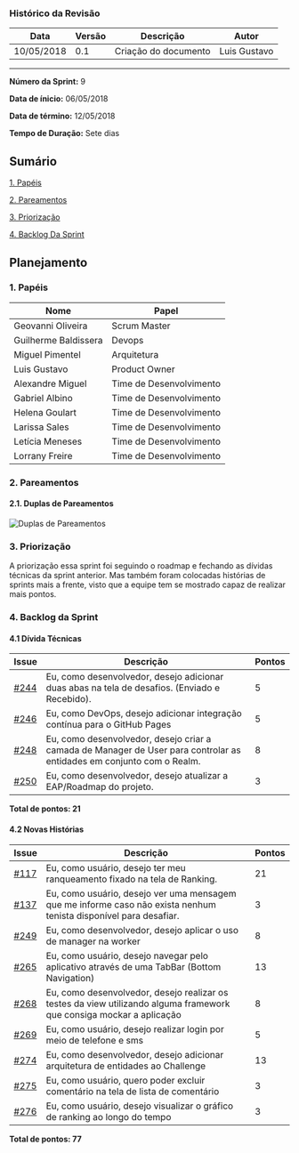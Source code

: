 ### Histórico da Revisão
| Data | Versão | Descrição | Autor |
|---|---|---|---|
| 10/05/2018| 0.1 |Criação do documento | Luis Gustavo |
-------------------------------------------------------------------------------------------------

**Número da Sprint:** 9

**Data de ínicio:** 06/05/2018

**Data de término:** 12/05/2018

**Tempo de Duração:** Sete dias

## Sumário

[1. Papéis](#1-papéis)

[2. Pareamentos](#2-pareamentos)

[3. Priorização](#3-priorização)

[4. Backlog Da Sprint](#4-backlog-da-sprint)

## **Planejamento**

### 1. **Papéis**

| Nome                  | Papel |
|-----------------------|-------------|
| Geovanni Oliveira | Scrum Master |
| Guilherme Baldissera | Devops |
| Miguel Pimentel | Arquitetura |
| Luis Gustavo | Product Owner |
| Alexandre Miguel | Time de Desenvolvimento |
| Gabriel Albino | Time de Desenvolvimento |
| Helena Goulart | Time de Desenvolvimento |
| Larissa Sales | Time de Desenvolvimento |
| Letícia Meneses | Time de Desenvolvimento |
| Lorrany Freire | Time de Desenvolvimento |

### 2. **Pareamentos**

#### 2.1. **Duplas de Pareamentos**

![Duplas de Pareamentos](https://i.imgur.com/sZpnian.jpg)

### 3. **Priorização**

A priorização essa sprint foi seguindo o roadmap e fechando as dívidas técnicas da sprint anterior. Mas também foram colocadas histórias de sprints mais a frente, visto que a equipe tem se mostrado capaz de realizar mais pontos.

### 4. **Backlog da Sprint**

#### 4.1 **Dívida Técnicas**

| Issue | Descrição | Pontos|
|-------|-----------|-------------|
|[#244](https://github.com/fga-gpp-mds/2018.1_Nexte/issues/244) |Eu, como desenvolvedor, desejo adicionar duas abas na tela de desafios. (Enviado e Recebido).|5|
|[#246](https://github.com/fga-gpp-mds/2018.1_Nexte/issues/246) |Eu, como DevOps, desejo adicionar integração contínua para o GitHub Pages|5|
|[#248](https://github.com/fga-gpp-mds/2018.1_Nexte/issues/248) |Eu, como desenvolvedor, desejo criar a camada de Manager de User para controlar as entidades em conjunto com o Realm.|8|
|[#250](https://github.com/fga-gpp-mds/2018.1_Nexte/issues/250) |Eu, como desenvolvedor, desejo atualizar a EAP/Roadmap do projeto.|3|

**Total de pontos: 21**

#### 4.2 **Novas Histórias**

| Issue | Descrição | Pontos|   
|-------|-----------|-------------|
|[#117](https://github.com/fga-gpp-mds/2018.1_Nexte/issues/117) |Eu, como usuário, desejo ter meu ranqueamento fixado na tela de Ranking.  | 21 |
|[#137](https://github.com/fga-gpp-mds/2018.1_Nexte/issues/137) |Eu, como usuário, desejo ver uma mensagem que me informe caso não exista nenhum tenista disponível para desafiar.  | 3 |
|[#249](https://github.com/fga-gpp-mds/2018.1_Nexte/issues/249) |Eu, como desenvolvedor, desejo aplicar o uso de manager na worker | 8 |
|[#265](https://github.com/fga-gpp-mds/2018.1_Nexte/issues/265) |Eu, como usuário, desejo navegar pelo aplicativo através de uma TabBar (Bottom Navigation) | 13 |
|[#268](https://github.com/fga-gpp-mds/2018.1_Nexte/issues/268) |Eu, como desenvolvedor, desejo realizar os testes da view utilizando alguma framework que consiga mockar a aplicação | 8 |
|[#269](https://github.com/fga-gpp-mds/2018.1_Nexte/issues/269) |Eu, como usuário, desejo realizar login por meio de telefone e sms | 5 |
|[#274](https://github.com/fga-gpp-mds/2018.1_Nexte/issues/274) |Eu, como desenvolvedor, desejo adicionar arquitetura de entidades ao Challenge | 13 |
|[#275](https://github.com/fga-gpp-mds/2018.1_Nexte/issues/275) |Eu, como usuário, quero poder excluir comentário na tela de lista de comentário | 3 |
|[#276](https://github.com/fga-gpp-mds/2018.1_Nexte/issues/276) |Eu, como usuário, desejo visualizar o gráfico de ranking ao longo do tempo | 3 |

**Total de pontos: 77**
